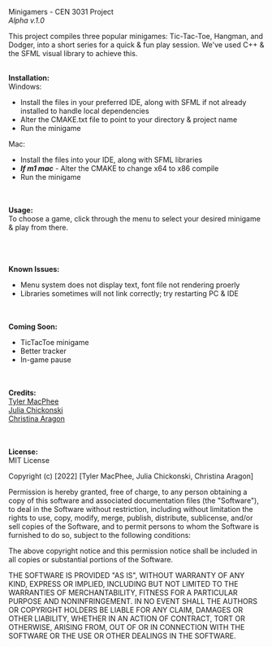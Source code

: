 Minigamers - CEN 3031 Project  
_Alpha v.1.0_

This project compiles three popular minigames: Tic-Tac-Toe, Hangman, and Dodger, into a short series for a quick & fun play session. We've used C++ & the SFML visual library to achieve this.
<br/><br/>

**Installation:**  
Windows:  
- Install the files in your preferred IDE, along with SFML if not already installed to handle local dependencies
- Alter the CMAKE.txt file to point to your directory & project name
- Run the minigame  

Mac:
- Install the files into your IDE, along with SFML libraries
- ***If m1 mac** -* Alter the CMAKE to change x64 to x86 compile  
- Run the minigame

<br/><br/>
**Usage:**  
To choose a game, click through the menu to select your desired minigame & play from there.
<br/><br/>

<br/><br/>
**Known Issues:**  
- Menu system does not display text, font file not rendering proerly
- Libraries sometimes will not link correctly; try restarting PC & IDE

<br/><br/>
**Coming Soon:**  
- TicTacToe minigame
- Better tracker
- In-game pause


<br/><br/>
**Credits:**  
[Tyler MacPhee](https://github.com/tjmacphee)  
[Julia Chickonski](https://github.com/juliachickonski)  
[Christina Aragon](https://github.com/csaragon1941)

<br/><br/>
**License:**  
MIT License

Copyright (c) [2022] [Tyler MacPhee, Julia Chickonski, Christina Aragon]

Permission is hereby granted, free of charge, to any person obtaining a copy
of this software and associated documentation files (the "Software"), to deal
in the Software without restriction, including without limitation the rights
to use, copy, modify, merge, publish, distribute, sublicense, and/or sell
copies of the Software, and to permit persons to whom the Software is
furnished to do so, subject to the following conditions:

The above copyright notice and this permission notice shall be included in all
copies or substantial portions of the Software.

THE SOFTWARE IS PROVIDED "AS IS", WITHOUT WARRANTY OF ANY KIND, EXPRESS OR
IMPLIED, INCLUDING BUT NOT LIMITED TO THE WARRANTIES OF MERCHANTABILITY,
FITNESS FOR A PARTICULAR PURPOSE AND NONINFRINGEMENT. IN NO EVENT SHALL THE
AUTHORS OR COPYRIGHT HOLDERS BE LIABLE FOR ANY CLAIM, DAMAGES OR OTHER
LIABILITY, WHETHER IN AN ACTION OF CONTRACT, TORT OR OTHERWISE, ARISING FROM,
OUT OF OR IN CONNECTION WITH THE SOFTWARE OR THE USE OR OTHER DEALINGS IN THE
SOFTWARE.